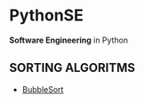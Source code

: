 # PythonSE
**Software Engineering** in Python

## SORTING ALGORITMS
- [BubbleSort](/OrderingAlgorithms/BubbleSort/README.md)

